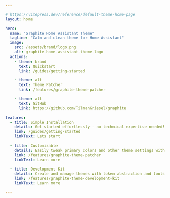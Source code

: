 ```yaml
---

# https://vitepress.dev/reference/default-theme-home-page
layout: home

hero:
  name: "Graphite Home Assistant Theme"
  tagline: "Calm and clean theme for Home Assistant"
  image:
    src: /assets/brand/logo.png
    alt: graphite-home-assistant-theme-logo
  actions:
    - theme: brand
      text: Quickstart
      link: /guides/getting-started

    - theme: alt
      text: Theme Patcher
      link: /features/graphite-theme-patcher

    - theme: alt
      text: GitHub
      link: https://github.com/TilmanGriesel/graphite

features:
  - title: Simple Installation
    details: Get started effortlessly - no technical expertise needed! Perfect for users of all skill levels.
    link: /guides/getting-started
    linkText: Lets start

  - title: Customizable
    details: Easily tweak primary colors and other theme settings with the Graphite Theme Patcher - no need to fork!
    link: /features/graphite-theme-patcher
    linkText: Learn more

  - title: Development Kit 
    details: Create and manage themes with token abstraction and tools for seamless updates and consistency.
    link: /features/graphite-theme-development-kit
    linkText: Learn more

---
```

